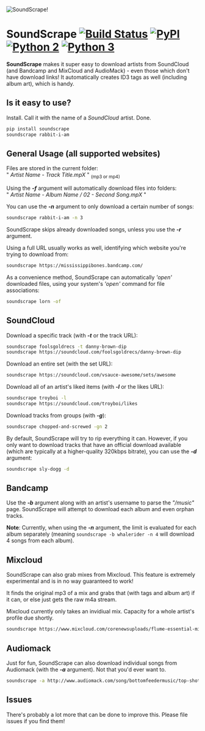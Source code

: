 ![SoundScrape!](http://i.imgur.com/nHAt2ow.png)

SoundScrape [![Build Status](https://travis-ci.org/Miserlou/SoundScrape.svg)](https://travis-ci.org/Miserlou/SoundScrape) [![PyPI](https://img.shields.io/pypi/dm/SoundScrape.svg?style=flat)](https://pypi.python.org/pypi/soundscrape/) [![Python 2](https://img.shields.io/badge/Python-2-brightgreen.svg)](https://pypi.python.org/pypi/soundscrape/) [![Python 3](https://img.shields.io/badge/Python-3-brightgreen.svg)](https://pypi.python.org/pypi/soundscrape/)
==============

**SoundScrape** makes it super easy to download artists from SoundCloud (and Bandcamp and MixCloud and AudioMack) - even those which don't have download links! It automatically creates ID3 tags as well (including album art), which is handy.

Is it easy to use?
---------
Install. Call it with the name of a _SoundCloud_ artist. Done.
```bash
pip install soundscrape
soundscrape rabbit-i-am
```

General Usage (all supported websites)
---------
Files are stored in the current folder:  
" _Artist Name - Track Title.mpX_ " <sub>(mp3 or mp4)</sub>

Using the _**-f**_ argument will automatically download files into folders:  
" _Artist Name - Album Name / 02 - Second Song.mpX_ "

You can use the _**-n**_ argument to only download a certain number of songs:
```bash
soundscrape rabbit-i-am -n 3
```
SoundScrape skips already downloaded songs, unless you use the _**-r**_ argument.

Using a full URL usually works as well, identifying which website you're trying to download from:
```bash
soundscrape https://mississippibones.bandcamp.com/
```
As a convenience method, SoundScrape can automatically _'open'_ downloaded files, using your system's _'open'_ command for file associations:
```bash
soundscrape lorn -of
```

SoundCloud
---------

Download a specific track (with _**-t**_ or the track URL):
```bash
soundscrape foolsgoldrecs -t danny-brown-dip
soundscrape https://soundcloud.com/foolsgoldrecs/danny-brown-dip
```
Download an entire set (with the set URL):
```bash
soundscrape https://soundcloud.com/vsauce-awesome/sets/awesome
```
Download all of an artist's liked items (with _**-l**_ or the likes URL):
```bash
soundscrape troyboi -l
soundscrape https://soundcloud.com/troyboi/likes
```
Download tracks from groups (with _**-g**_):
```bash
soundscrape chopped-and-screwed -gn 2
```
By default, SoundScrape will try to rip everything it can. However, if you only want to download tracks that have an official download available (which are typically at a higher-quality 320kbps bitrate), you can use the _**-d**_ argument:
```bash
soundscrape sly-dogg -d
```

Bandcamp
--------

Use the _**-b**_ argument along with an artist's username to parse the _"/music"_ page. SoundScrape will attempt to download each album and even orphan tracks.

**Note**: Currently, when using the _**-n**_ argument, the limit is evaluated for each album separately (meaning ```soundscrape -b whalerider -n 4``` will download 4 songs from each album).

Mixcloud
--------
SoundScrape can also grab mixes from Mixcloud. This feature is extremely experimental and is in no way guaranteed to work!

It finds the original mp3 of a mix and grabs that (with tags and album art) if it can, or else just gets the raw m4a stream.

Mixcloud currently only takes an invidiual mix. Capacity for a whole artist's profile due shortly.
```bash
soundscrape https://www.mixcloud.com/corenewsuploads/flume-essential-mix-2015-10-03/ -of
```

Audiomack
--------
Just for fun, SoundScrape can also download individual songs from Audiomack (with the _**-a**_ argument). Not that you'd ever want to.
```bash
soundscrape -a http://www.audiomack.com/song/bottomfeedermusic/top-shottas
```

Issues
-------
There's probably a lot more that can be done to improve this. Please file issues if you find them!
